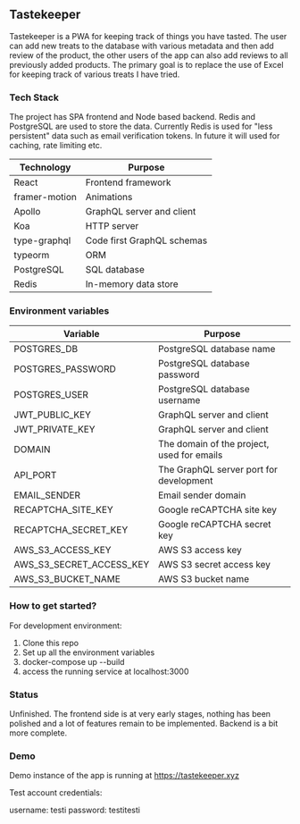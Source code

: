 ## Tastekeeper

Tastekeeper is a PWA for keeping track of things you have tasted. The user can add new treats to the database with various metadata and then add review of the product, the other users of the app can also add reviews to all previously added products. The primary goal is to replace the use of Excel for keeping track of various treats I have tried.

### Tech Stack

The project has SPA frontend and Node based backend. Redis and PostgreSQL are used to store the data. Currently Redis is used for "less persistent" data such as email verification tokens. In future it will used for caching, rate limiting etc.

| Technology    | Purpose                    |
| ------------- | -------------------------- |
| React         | Frontend framework         |
| framer-motion | Animations                 |
| Apollo        | GraphQL server and client  |
| Koa           | HTTP server                |
| type-graphql  | Code first GraphQL schemas |
| typeorm       | ORM                        |
| PostgreSQL    | SQL database               |
| Redis         | In-memory data store       |

### Environment variables

| Variable                 | Purpose                                    |
| ------------------------ | ------------------------------------------ |
| POSTGRES_DB              | PostgreSQL database name                   |
| POSTGRES_PASSWORD        | PostgreSQL database password               |
| POSTGRES_USER            | PostgreSQL database username               |
| JWT_PUBLIC_KEY           | GraphQL server and client                  |
| JWT_PRIVATE_KEY          | GraphQL server and client                  |
| DOMAIN                   | The domain of the project, used for emails |
| API_PORT                 | The GraphQL server port for development    |
| EMAIL_SENDER             | Email sender domain                        |
| RECAPTCHA_SITE_KEY       | Google reCAPTCHA site key                  |
| RECAPTCHA_SECRET_KEY     | Google reCAPTCHA secret key                |
| AWS_S3_ACCESS_KEY        | AWS S3 access key                          |
| AWS_S3_SECRET_ACCESS_KEY | AWS S3 secret access key                   |
| AWS_S3_BUCKET_NAME       | AWS S3 bucket name                         |

### How to get started?

For development environment:

1. Clone this repo
2. Set up all the environment variables
3. docker-compose up --build
4. access the running service at localhost:3000

### Status

Unfinished. The frontend side is at very early stages, nothing has been polished and a lot of features remain to be implemented. Backend is a bit more complete.

### Demo

Demo instance of the app is running at https://tastekeeper.xyz

Test account credentials:

username: testi
password: testitesti
